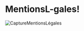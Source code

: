 # MentionsL-gales!
![CaptureMentionsLégales](https://user-images.githubusercontent.com/130739909/232314388-390659b8-e335-4cb0-b623-acf24bee1064.PNG)
